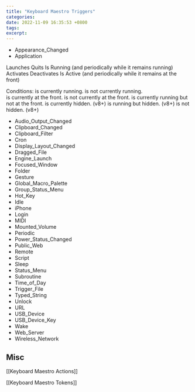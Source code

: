```yaml
---
title: "Keyboard Maestro Triggers"
categories:
date: 2022-11-09 16:35:53 +0800
tags:
excerpt:
---
```



- Appearance_Changed
- Application

Launches
Quits
Is Running (and periodically while it remains running)
Activates
Deactivates
Is Active (and periodically while it remains at the front)

Conditions:
is currently running.
is not currently running.   
is currently at the front.
is not currently at the front.
is currently running but not at the front.
is currently hidden. (v8+)
is running but hidden. (v8+)
is not hidden. (v8+)



- Audio_Output_Changed
- Clipboard_Changed
- Clipboard_Filter
- Cron
- Display_Layout_Changed
- Dragged_File
- Engine_Launch
- Focused_Window
- Folder
- Gesture
- Global_Macro_Palette
- Group_Status_Menu
- Hot_Key
- Idle
- iPhone
- Login
- MIDI
- Mounted_Volume
- Periodic
- Power_Status_Changed
- Public_Web
- Remote
- Script
- Sleep
- Status_Menu
- Subroutine
- Time_of_Day
- Trigger_File
- Typed_String
- Unlock
- URL
- USB_Device
- USB_Device_Key
- Wake
- Web_Server
- Wireless_Network





## Misc


[[Keyboard Maestro Actions]]

[[Keyboard Maestro Tokens]]


